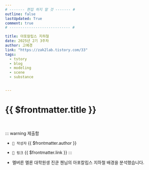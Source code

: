 ```yaml
---
# ------- 편집 하지 말 것 ------- #
outline: false
lastUpdated: True
comment: true
# ---------------------------- #

title: 아포칼립스 지하철 
date: 2025년 2기 3주차
author: 고예경
link: "https://zak2lab.tistory.com/33"
tags:
  - tstory
  - blog
  - modeling
  - scene 
  - substance
  

---
```


# {{ $frontmatter.title }}

<br>

<!-- 여기는 냅두기 -->
::: warning 제출함
 - `🥳 작성자` {{ $frontmatter.author }}
 - `🔗 링크` <a :href="$frontmatter.link" target="_blank" rel="noopener"> {{ $frontmatter.link }} </a>
::: 


- 멜버른 멜론 대학원생 진쿤 첸님의 아포칼립스 지하철 배경을 분석했습니다.  


